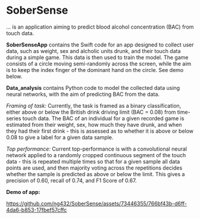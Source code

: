# SoberSense
... is an application aiming to predict blood alcohol concentration (BAC) from touch data.

**SoberSenseApp** contains the Swift code for an app designed to collect user data, such as weight, sex and alcholic units drunk, and their touch data during a simple game. This data is then used to train the model. The game consists of a circle moving semi-randomly across the screen, while the aim is to keep the index finger of the dominant hand on the circle. See demo below. 

**Data_analysis** contains Python code to model the collected data using neural networks, with the aim of predicting BAC from the data. 

_Framing of task:_
Currently, the task is framed as a binary classification, either above or below the British drink driving limit (BAC = 0.08) from time-series touch data. The BAC of an individual for a given recorded game is estimated from their weight, sex, how much they have drunk, and when they had their first drink - this is assessed as to whether it is above or below 0.08 to give a label for a given data sample. 

_Top performance:_
Current top-performance is with a convolutional neural network applied to a randomly cropped continuous segment of the touch data - this is repeated multiple times so that for a given sample all data points are used, and then majority voting across the repetitions decides whether the sample is predicted as above or below the limit. This gives a precision of 0.60, recall of 0.74, and F1 Score of 0.67. 



**Demo of app:**

https://github.com/ng432/SoberSense/assets/73446355/766bf43b-d6ff-4da6-b853-17fbef57cffc







